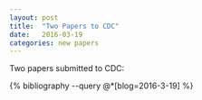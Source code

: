 ```yaml
---
layout: post
title:  "Two Papers to CDC"
date:   2016-03-19
categories: new papers
---
```

Two papers submitted to CDC:

{% bibliography --query @*[blog=2016-3-19] %}